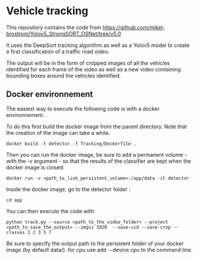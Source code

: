 # Vehicle tracking

This repository contains the code from https://github.com/mikel-brostrom/Yolov5_StrongSORT_OSNet/tree/v5.0 

It uses the DeepSort tracking algorithm as well as a Yolov5 model to create a first classification of a traffic road video. 

The output will be in the form of cropped images of all the vehicles identified for each frame of the video as well as a new video containing bounding boxes around the vehicles identified. 

## Docker environnement 

The easiest way to execute the following code is with a docker environnement.

To do this first build the docker image from the parent directory. Note that the creation of the image can take a while.
```
docker build -t detector -f Tracking/Dockerfile .
```
Then you can run the docker image, be sure to add a permanent volume - with the -v argument - so that the results of the classifier are kept when the docker image is closed:
```
docker run -v <path_to_link_persistent_volume>:/app/data -it detector
```
Inside the docker image, go to the detector folder :

```
cd app
```

You can then execute the code with:

```
python track.py --source <path_to_the_video_folder> --project <path_to_save_the_output> --imgsz 1920  --save-vid --save-crop --classes 1 2 3 5 7
```
Be sure to specify the output path to the persistent folder of your docker image (by default data/).
for cpu use add --device cpu to the command line.

